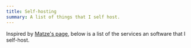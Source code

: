 ```yaml
---
title: Self-hosting
summary: A list of things that I self host.
---
```


Inspired by [Matze's page](https://kittsteiner.blog/self-hosting/), below is a list of the services
an software that I self-host.
